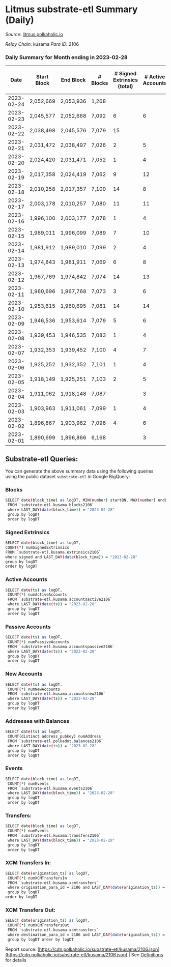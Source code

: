 # Litmus substrate-etl Summary (Daily)

_Source_: [litmus.polkaholic.io](https://litmus.polkaholic.io)

*Relay Chain*: kusama
*Para ID*: 2106



### Daily Summary for Month ending in 2023-02-28


| Date | Start Block | End Block | # Blocks | # Signed Extrinsics (total) | # Active Accounts | # Passive | # New | # Addresses with Balances | # Events | # Transfers | # XCM Transfers In | # XCM Transfers Out | Issues | 
| ---- | ----------- | --------- | -------- | --------------------------- | ----------------- | --------- | ----- | ------------------------- | -------- | ----------- | ------------------ | ------------------- | ------ |
| 2023-02-24 | 2,052,669 | 2,053,936 | 1,268 |  |  |  |  |  | 2,537 |   |   |   |  |
| 2023-02-23 | 2,045,577 | 2,052,668 | 7,092 | 6 | 6 | 1 | 1 | 13,912 | 14,233 | 1 ($181.13) |   |   |  |
| 2023-02-22 | 2,038,498 | 2,045,576 | 7,079 | 15 |  |  |  | 13,911 | 14,253 | 1 ($30.24) |   |   |  |
| 2023-02-21 | 2,031,472 | 2,038,497 | 7,026 | 2 | 5 |  |  | 13,911 | 14,068 |   |   |   |  |
| 2023-02-20 | 2,024,420 | 2,031,471 | 7,052 | 1 | 4 |  |  | 13,911 | 14,114 |   |   |   |  |
| 2023-02-19 | 2,017,358 | 2,024,419 | 7,062 | 9 | 12 | 2 | 1 | 13,911 | 14,189 | 2 ($2.32) | 1 ($12.12) | 1 ($2.28) |  |
| 2023-02-18 | 2,010,258 | 2,017,357 | 7,100 | 14 | 8 |  | 1 | 13,911 | 14,292 |   |   |   |  |
| 2023-02-17 | 2,003,178 | 2,010,257 | 7,080 | 11 | 11 | 3 | 2 | 13,910 | 14,243 | 6 ($108.99) |   | 1 ($5.21) |  |
| 2023-02-16 | 1,996,100 | 2,003,177 | 7,078 | 1 | 4 |  |  | 13,908 | 14,166 |   |   |   |  |
| 2023-02-15 | 1,989,011 | 1,996,099 | 7,089 | 7 | 10 | 1 | 2 | 13,908 | 14,231 | 4 ($7.53) |   |   |  |
| 2023-02-14 | 1,981,912 | 1,989,010 | 7,099 | 2 | 4 |  |  | 13,907 | 14,212 |   |   |   |  |
| 2023-02-13 | 1,974,843 | 1,981,911 | 7,069 | 6 | 8 | 1 | 2 | 13,907 | 14,185 | 2 ($70.47) | 1 ($35.78) |   |  |
| 2023-02-12 | 1,967,769 | 1,974,842 | 7,074 | 14 | 13 | 2 | 4 | 13,905 | 14,246 | 10 ($446.68) |   |   |  |
| 2023-02-11 | 1,960,696 | 1,967,768 | 7,073 | 3 | 6 | 1 |  | 13,903 | 14,172 | 1 ($10.66) |   | 1 ($10.64) |  |
| 2023-02-10 | 1,953,615 | 1,960,695 | 7,081 | 14 | 14 | 2 | 2 | 13,903 | 14,264 | 7 ($71.56) |   |   |  |
| 2023-02-09 | 1,946,536 | 1,953,614 | 7,079 | 5 | 6 | 1 | 1 | 13,902 | 14,194 | 4 ($130.74) |   |   |  |
| 2023-02-08 | 1,939,453 | 1,946,535 | 7,083 | 1 | 4 |  |  | 13,901 | 14,182 |   | 1 ($5.94) |   |  |
| 2023-02-07 | 1,932,353 | 1,939,452 | 7,100 | 4 | 7 | 1 | 1 | 13,902 | 14,234 | 1 ($9.89) |   | 1 ($9.86) |  |
| 2023-02-06 | 1,925,252 | 1,932,352 | 7,101 | 1 | 4 | 1 |  | 13,901 | 14,214 | 1 ($5.93) |   |   |  |
| 2023-02-05 | 1,918,149 | 1,925,251 | 7,103 | 2 | 5 |  |  | 13,902 | 14,221 |   |   |   |  |
| 2023-02-04 | 1,911,062 | 1,918,148 | 7,087 |  | 3 |  |  | 13,902 | 14,181 |   |   |   |  |
| 2023-02-03 | 1,903,963 | 1,911,061 | 7,099 | 1 | 4 |  |  | 13,902 | 14,208 |   |   |   |  |
| 2023-02-02 | 1,896,867 | 1,903,962 | 7,096 | 4 | 6 | 1 | 1 | 13,902 | 14,224 | 2 ($32.66) |   |   |  |
| 2023-02-01 | 1,890,699 | 1,896,866 | 6,168 |  | 3 |  |  | 13,902 | 12,339 |   |   |   |  |

## Substrate-etl Queries:
You can generate the above summary data using the following queries using the public dataset `substrate-etl` in Google BigQuery:

### Blocks
```bash
SELECT date(block_time) as logDT, MIN(number) startBN, MAX(number) endBN, COUNT(*) numBlocks 
 FROM `substrate-etl.kusama.blocks2106`  
 where LAST_DAY(date(block_time)) = "2023-02-28" 
 group by logDT 
 order by logDT
```

### Signed Extrinsics
```bash
SELECT date(block_time) as logDT, 
COUNT(*) numSignedExtrinsics 
FROM `substrate-etl.kusama.extrinsics2106`  
where signed and LAST_DAY(date(block_time)) = "2023-02-28" 
group by logDT 
order by logDT
```

### Active Accounts
```bash
SELECT date(ts) as logDT, 
 COUNT(*) numActiveAccounts 
 FROM `substrate-etl.kusama.accountsactive2106` 
 where LAST_DAY(date(ts)) = "2023-02-28" 
 group by logDT 
 order by logDT
```

### Passive Accounts
```bash
SELECT date(ts) as logDT, 
 COUNT(*) numPassiveAccounts 
 FROM `substrate-etl.kusama.accountspassive2106` 
 where LAST_DAY(date(ts)) = "2023-02-28" 
 group by logDT 
 order by logDT
```

### New Accounts
```bash
SELECT date(ts) as logDT, 
 COUNT(*) numNewAccounts 
 FROM `substrate-etl.kusama.accountsnew2106` 
 where LAST_DAY(date(ts)) = "2023-02-28" 
 group by logDT
 order by logDT
```

### Addresses with Balances
```bash
SELECT date(ts) as logDT,
 COUNT(distinct address_pubkey) numAddress 
 FROM `substrate-etl.polkadot.balances2106` 
 where LAST_DAY(date(ts)) = "2023-02-28" 
 group by logDT 
 order by logDT
```

### Events
```bash
SELECT date(block_time) as logDT, 
 COUNT(*) numEvents 
 FROM `substrate-etl.kusama.events2106` 
 where LAST_DAY(date(block_time)) = "2023-02-28" 
 group by logDT 
 order by logDT
```

### Transfers:
```bash
SELECT date(block_time) as logDT, 
 COUNT(*) numEvents 
 FROM `substrate-etl.kusama.transfers2106` 
 where LAST_DAY(date(block_time)) = "2023-02-28" 
 group by logDT 
 order by logDT
```

### XCM Transfers In:
```bash
SELECT date(origination_ts) as logDT, 
 COUNT(*) numXCMTransfersIn 
 FROM `substrate-etl.kusama.xcmtransfers` 
 where origination_para_id = 2106 and LAST_DAY(date(origination_ts)) = "2023-02-28" 
 group by logDT 
order by logDT
```

### XCM Transfers Out:
```bash
SELECT date(origination_ts) as logDT, 
 COUNT(*) numXCMTransfersOut 
 FROM `substrate-etl.kusama.xcmtransfers` 
 where destination_para_id = 2106 and LAST_DAY(date(origination_ts)) = "2023-02-28" 
 group by logDT order by logDT
```


Report source: [https://cdn.polkaholic.io/substrate-etl/kusama/2106.json](https://cdn.polkaholic.io/substrate-etl/kusama/2106.json) | See [Definitions](/DEFINITIONS.md) for details
